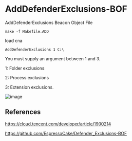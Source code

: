 # AddDefenderExclusions-BOF
AddDefenderExclusions Beacon Object File

```
make -f Makefile.ADD
```
load cna

```
AddDefenderExclusions 1 C:\
```
You must supply an argument between 1 and 3.

1: Folder exclusions

2: Process exclusions

3: Extension exclusions.

![image](https://github.com/Like0x/AddDefenderExclusions-BOF/assets/19629138/9624c6c8-32b7-4606-8f9e-3a621b5eb9b9)

## References
https://cloud.tencent.com/developer/article/1900214

https://github.com/EspressoCake/Defender_Exclusions-BOF
